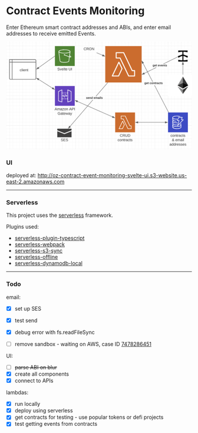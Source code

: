 # Contract Events Monitoring

Enter Ethereum smart contract addresses and ABIs, and enter email addresses to receive emitted Events.

![](./docs/events-monitoring-lambda.png)

### UI 
deployed at: http://oz-contract-event-monitoring-svelte-ui.s3-website.us-east-2.amazonaws.com

---

### Serverless

This project uses the [serverless](https://www.serverless.com/) framework.

Plugins used:
- [serverless-plugin-typescript](https://github.com/prisma-labs/serverless-plugin-typescript) 
- [serverless-webpack](https://github.com/serverless-heaven/serverless-webpack)
- [serverless-s3-sync](https://github.com/k1LoW/serverless-s3-sync)
- [serverless-offline](https://github.com/dherault/serverless-offline)
- [serverless-dynamodb-local](https://github.com/99x/serverless-dynamodb-local)

---

### Todo

email:
- [x] set up SES
- [x] test send
- [x] debug error with fs.readFileSync
- [ ] remove sandbox - waiting on AWS, case ID [7478286451](https://console.aws.amazon.com/support/home?#/case/?displayId=7478286451&language=en)


UI:
- [ ] ~~parse ABI on blur~~
- [x] create all components
- [x] connect to APIs
  
lambdas:
- [x] run locally
- [x] deploy using serverless
- [x] get contracts for testing - use popular tokens or defi projects
- [x] test getting events from contracts

